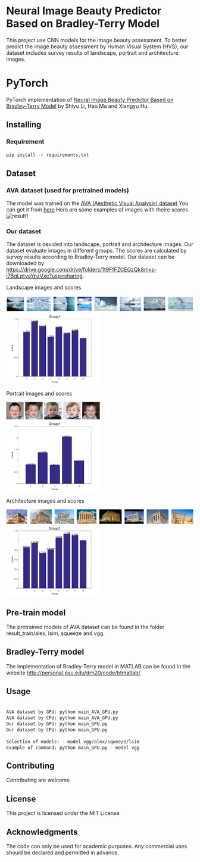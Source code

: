 # Neural Image Beauty Predictor Based on Bradley-Terry Model
This project use CNN models for the image beauty assessment. To better predict the image beauty assessment by Human Visual System (HVS), our dataset includes survey results of landscape, portrait and architecture images.

# PyTorch

PyTorch implementation of [Neural Image Beauty Predictor Based on Bradley-Terry Model](https://arxiv.org/abs/2111.10127) by Shiyu Li, Hao Ma and Xiangyu Hu. 


## Installing

### Requirement
```python
pip install -r requirements.txt
```

## Dataset

### AVA dataset (used for pretrained models)

The model was trained on the [AVA (Aesthetic Visual Analysis) dataset](http://refbase.cvc.uab.es/files/MMP2012a.pdf)
You can get it from [here](https://github.com/mtobeiyf/ava_downloader)
Here are some examples of images with theire scores 
![result1](https://3.bp.blogspot.com/-_BuiLfAsHGE/WjgoftooRiI/AAAAAAAACR0/mB3tOfinfgA5Z7moldaLIGn92ounSOb8ACLcBGAs/s1600/image2.png)

### Our dataset

The dataset is devided into landscape, portrait and architecture images. Our dataset evaluate images in different groups. The scores are calculated by survey results according to Bradley-Terry model. Our dataset can be downloaded by https://drive.google.com/drive/folders/1t9FfFZCEGzQk8mxs-i7BgLptyaYnzVxe?usp=sharing.

Landscape images and scores

![Images](https://raw.githubusercontent.com/lishiyu0088/Neural_Bradley-Terry/main/readme_images/L1.jpg)
<img src="https://raw.githubusercontent.com/lishiyu0088/Neural_Bradley-Terry/main/readme_images/L1.png" width="50%" height="50%">

Portrait images and scores

<img src="https://raw.githubusercontent.com/lishiyu0088/Neural_Bradley-Terry/main/readme_images/P1.jpg" width="50%" height="50%">
<img src="https://raw.githubusercontent.com/lishiyu0088/Neural_Bradley-Terry/main/readme_images/P1.png" width="50%" height="50%">

Architecture images and scores

![Images](https://raw.githubusercontent.com/lishiyu0088/Neural_Bradley-Terry/main/readme_images/B1.jpg)
<img src="https://raw.githubusercontent.com/lishiyu0088/Neural_Bradley-Terry/main/readme_images/B1.png" width="50%" height="50%">
## Pre-train model

The pretrained models of AVA dataset can be found in the folder result_train/alex, lsim, squeeze and vgg.

## Bradley-Terry model

The implementation of Bradley-Terry model in MATLAB can be found in the website http://personal.psu.edu/drh20/code/btmatlab/.

## Usage
```

AVA dataset by GPU: python main_AVA_GPU.py
AVA dataset by CPU: python main_AVA_GPU.py
Our dataset by GPU: python main_GPU.py
Our dataset by CPU: python main_GPU.py

Selection of models: --model vgg/alex/squeeze/lsim
Example of command: python main_GPU.py --model vgg
```


## Contributing

Contributing are welcome


## License

This project is licensed under the MIT License

## Acknowledgments

The code can only be used for academic purposes. Any commercial uses should be declared and permitted in advance.
